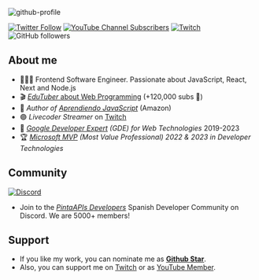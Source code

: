 ![github-profile](https://github.com/carlosazaustre/carlosazaustre/assets/650752/638feed4-ea26-4309-9632-97487f7cdb17)


[![Twitter Follow](https://img.shields.io/twitter/follow/carlosazaustre?style=social)](https://twitter.com/carlosazaustre)
[![YouTube Channel Subscribers](https://img.shields.io/youtube/channel/subscribers/UCJgGc8pQO1lv04VXrBxA_Hg?style=social)](https://youtube.com/carlosazaustre?sub_confirmation=1)
[![Twitch](https://img.shields.io/twitch/status/carlosazaustre?label=Follow%20me%20on%20Twitch&style=social)](https://twitch.tv/carlosazaustre)
![GitHub followers](https://img.shields.io/github/followers/carlosazaustre?style=social)

## About me

- 👨🏻‍💻 Frontend Software Engineer. Passionate about JavaScript, React, Next and Node.js
- 🎬 [*EduTuber* about Web Programming](https://youtube.com/carlosazaustre?sub_confirmation=1) (+120,000 subs 🚀)
- 📙 *Author of [Aprendiendo JavaScript](http://aprendiendojavascript.com)* (Amazon)
- 🟣 *Livecoder Streamer* on [Twitch](https://twitch.tv/carlosazaustre)
- 🏅 *[Google Developer Expert](https://developers.google.com/community/experts/directory/profile/profile-carlos-azaustre) (GDE) for Web Technologies* 2019-2023
- 🏆 *[Microsoft MVP](https://mvp.microsoft.com/en-us/PublicProfile/5004840?fullName=Carlos%20Azaustre) (Most Value Professional) 2022 & 2023 in Developer Technologies*
## Community
[![Discord](https://img.shields.io/discord/785146214122651688?color=white&label=Discord%20Community&logo=discord)](https://carlosazaustre.es/discord)
- Join to the *[PintaAPIs Developers](https://discord.gg/carlosazaustre)* Spanish Developer Community on Discord. We are 5000+ members!



## Support

- If you like my work, you can nominate me as **[Github Star](https://bit.ly/gh-stars)**. 
- Also, you can support me on [Twitch](https://subs.twitch.tv/carlosazaustre) or as [YouTube Member](https://youtube.com/carlosazaustre/join).
